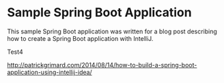 # Sample Spring Boot Application #

This sample Spring Boot application was written for a blog post describing how to create a Spring Boot application with IntelliJ.

Test4

http://patrickgrimard.com/2014/08/14/how-to-build-a-spring-boot-application-using-intellij-idea/
